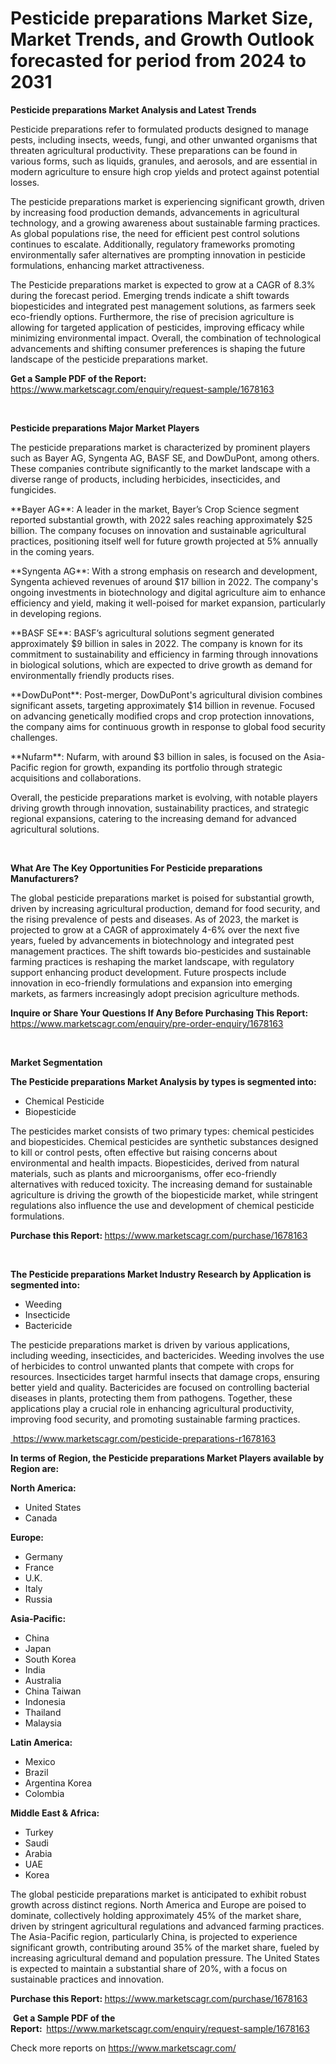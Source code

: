 <p><h1>Pesticide preparations Market Size, Market Trends, and Growth Outlook forecasted for period from 2024 to 2031</h1></p><p><strong>Pesticide preparations Market Analysis and Latest Trends</strong></p>
<p><p>Pesticide preparations refer to formulated products designed to manage pests, including insects, weeds, fungi, and other unwanted organisms that threaten agricultural productivity. These preparations can be found in various forms, such as liquids, granules, and aerosols, and are essential in modern agriculture to ensure high crop yields and protect against potential losses.</p><p>The pesticide preparations market is experiencing significant growth, driven by increasing food production demands, advancements in agricultural technology, and a growing awareness about sustainable farming practices. As global populations rise, the need for efficient pest control solutions continues to escalate. Additionally, regulatory frameworks promoting environmentally safer alternatives are prompting innovation in pesticide formulations, enhancing market attractiveness.</p><p>The Pesticide preparations market is expected to grow at a CAGR of 8.3% during the forecast period. Emerging trends indicate a shift towards biopesticides and integrated pest management solutions, as farmers seek eco-friendly options. Furthermore, the rise of precision agriculture is allowing for targeted application of pesticides, improving efficacy while minimizing environmental impact. Overall, the combination of technological advancements and shifting consumer preferences is shaping the future landscape of the pesticide preparations market.</p></p>
<p><strong>Get a Sample PDF of the Report:&nbsp;</strong> <a href="https://www.marketscagr.com/enquiry/request-sample/1678163?utm_campaign=2016&utm_medium=2&utm_source=Github&utm_content=ia&utm_term=28122024&utm_id=pesticide-preparations">https://www.marketscagr.com/enquiry/request-sample/1678163</a></p>
<p>&nbsp;</p>
<p><strong>Pesticide preparations Major Market Players</strong></p>
<p><p>The pesticide preparations market is characterized by prominent players such as Bayer AG, Syngenta AG, BASF SE, and DowDuPont, among others. These companies contribute significantly to the market landscape with a diverse range of products, including herbicides, insecticides, and fungicides.</p><p>**Bayer AG**: A leader in the market, Bayer’s Crop Science segment reported substantial growth, with 2022 sales reaching approximately $25 billion. The company focuses on innovation and sustainable agricultural practices, positioning itself well for future growth projected at 5% annually in the coming years.</p><p>**Syngenta AG**: With a strong emphasis on research and development, Syngenta achieved revenues of around $17 billion in 2022. The company's ongoing investments in biotechnology and digital agriculture aim to enhance efficiency and yield, making it well-poised for market expansion, particularly in developing regions.</p><p>**BASF SE**: BASF’s agricultural solutions segment generated approximately $9 billion in sales in 2022. The company is known for its commitment to sustainability and efficiency in farming through innovations in biological solutions, which are expected to drive growth as demand for environmentally friendly products rises.</p><p>**DowDuPont**: Post-merger, DowDuPont's agricultural division combines significant assets, targeting approximately $14 billion in revenue. Focused on advancing genetically modified crops and crop protection innovations, the company aims for continuous growth in response to global food security challenges.</p><p>**Nufarm**: Nufarm, with around $3 billion in sales, is focused on the Asia-Pacific region for growth, expanding its portfolio through strategic acquisitions and collaborations.</p><p>Overall, the pesticide preparations market is evolving, with notable players driving growth through innovation, sustainability practices, and strategic regional expansions, catering to the increasing demand for advanced agricultural solutions.</p></p>
<p>&nbsp;</p>
<p><strong>What Are The Key Opportunities For Pesticide preparations Manufacturers?</strong></p>
<p><p>The global pesticide preparations market is poised for substantial growth, driven by increasing agricultural production, demand for food security, and the rising prevalence of pests and diseases. As of 2023, the market is projected to grow at a CAGR of approximately 4-6% over the next five years, fueled by advancements in biotechnology and integrated pest management practices. The shift towards bio-pesticides and sustainable farming practices is reshaping the market landscape, with regulatory support enhancing product development. Future prospects include innovation in eco-friendly formulations and expansion into emerging markets, as farmers increasingly adopt precision agriculture methods.</p></p>
<p><strong>Inquire or Share Your Questions If Any Before Purchasing This Report:</strong> <a href="https://www.marketscagr.com/enquiry/pre-order-enquiry/1678163?utm_campaign=2016&utm_medium=2&utm_source=Github&utm_content=ia&utm_term=28122024&utm_id=pesticide-preparations">https://www.marketscagr.com/enquiry/pre-order-enquiry/1678163</a></p>
<p>&nbsp;</p>
<p><strong>Market Segmentation</strong></p>
<p><strong>The Pesticide preparations Market Analysis by types is segmented into:</strong></p>
<p><ul><li>Chemical Pesticide</li><li>Biopesticide</li></ul></p>
<p><p>The pesticides market consists of two primary types: chemical pesticides and biopesticides. Chemical pesticides are synthetic substances designed to kill or control pests, often effective but raising concerns about environmental and health impacts. Biopesticides, derived from natural materials, such as plants and microorganisms, offer eco-friendly alternatives with reduced toxicity. The increasing demand for sustainable agriculture is driving the growth of the biopesticide market, while stringent regulations also influence the use and development of chemical pesticide formulations.</p></p>
<p><strong>Purchase this Report:&nbsp;</strong><a href="https://www.marketscagr.com/purchase/1678163?utm_campaign=2016&utm_medium=2&utm_source=Github&utm_content=ia&utm_term=28122024&utm_id=pesticide-preparations">https://www.marketscagr.com/purchase/1678163</a></p>
<p>&nbsp;</p>
<p><strong>The Pesticide preparations Market Industry Research by Application is segmented into:</strong></p>
<p><ul><li>Weeding</li><li>Insecticide</li><li>Bactericide</li></ul></p>
<p><p>The pesticide preparations market is driven by various applications, including weeding, insecticides, and bactericides. Weeding involves the use of herbicides to control unwanted plants that compete with crops for resources. Insecticides target harmful insects that damage crops, ensuring better yield and quality. Bactericides are focused on controlling bacterial diseases in plants, protecting them from pathogens. Together, these applications play a crucial role in enhancing agricultural productivity, improving food security, and promoting sustainable farming practices.</p></p>
<p><a href="https://www.marketscagr.com/pesticide-preparations-r1678163?utm_campaign=2016&utm_medium=2&utm_source=Github&utm_content=ia&utm_term=28122024&utm_id=pesticide-preparations">&nbsp;https://www.marketscagr.com/pesticide-preparations-r1678163</a></p>
<p><strong>In terms of Region, the Pesticide preparations Market Players available by Region are:</strong></p>
<p>
    <p> <strong> North America: </strong>
        <ul>
            <li>United States</li>
            <li>Canada</li>
        </ul>
        </p> 
    <p> <strong> Europe: </strong>
        <ul>
            <li>Germany</li>
            <li>France</li>
            <li>U.K.</li>
            <li>Italy</li>
            <li>Russia</li>
        </ul>
        </p> 
    <p> <strong> Asia-Pacific: </strong>
        <ul>
            <li>China</li>
            <li>Japan</li>
            <li>South Korea</li>
            <li>India</li>
            <li>Australia</li>
            <li>China Taiwan</li>
            <li>Indonesia</li>
            <li>Thailand</li>
            <li>Malaysia</li>
        </ul>
        </p> 
    <p> <strong> Latin America: </strong>
        <ul>
            <li>Mexico</li>
            <li>Brazil</li>
            <li>Argentina Korea</li>
            <li>Colombia</li>
        </ul>
        </p> 
    <p> <strong> Middle East & Africa: </strong>
        <ul>
            <li>Turkey</li>
            <li>Saudi</li>
            <li>Arabia</li>
            <li>UAE</li>
            <li>Korea</li>
        </ul>
    </p>
    </p>
<p><p>The global pesticide preparations market is anticipated to exhibit robust growth across distinct regions. North America and Europe are poised to dominate, collectively holding approximately 45% of the market share, driven by stringent agricultural regulations and advanced farming practices. The Asia-Pacific region, particularly China, is projected to experience significant growth, contributing around 35% of the market share, fueled by increasing agricultural demand and population pressure. The United States is expected to maintain a substantial share of 20%, with a focus on sustainable practices and innovation.</p></p>
<p><strong>Purchase this Report: </strong><a href="https://www.marketscagr.com/purchase/1678163?utm_campaign=2016&utm_medium=2&utm_source=Github&utm_content=ia&utm_term=28122024&utm_id=pesticide-preparations">https://www.marketscagr.com/purchase/1678163</a></p>
<p>&nbsp;<strong>Get a Sample PDF of the Report:&nbsp;&nbsp;</strong><a href="https://www.marketscagr.com/enquiry/request-sample/1678163?utm_campaign=2016&utm_medium=2&utm_source=Github&utm_content=ia&utm_term=28122024&utm_id=pesticide-preparations">https://www.marketscagr.com/enquiry/request-sample/1678163</a></p>
<p><strong></strong></p>
<p>Check more reports on <a href="https://www.marketscagr.com/?utm_campaign=2016&utm_medium=2&utm_source=Github&utm_content=ia&utm_term=28122024&utm_id=pesticide-preparations">https://www.marketscagr.com/</a></p>